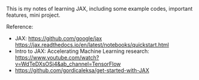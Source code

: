 This is my notes of learning JAX, including some example codes, important features, mini project.


Reference:
* JAX: https://github.com/google/jax  https://jax.readthedocs.io/en/latest/notebooks/quickstart.html
* Intro to JAX: Accelerating Machine Learning research: https://www.youtube.com/watch?v=WdTeDXsOSj4&ab_channel=TensorFlow
* https://github.com/gordicaleksa/get-started-with-JAX